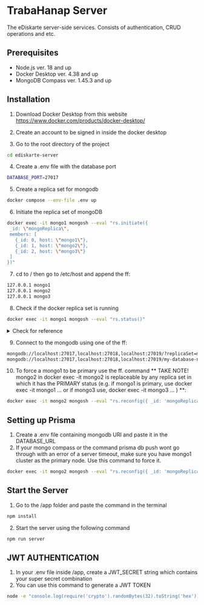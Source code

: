 # TrabaHanap Server

The eDiskarte server-side services. Consists of authentication, CRUD operations and etc.

## Prerequisites
- Node.js ver. 18 and up
- Docker Desktop ver. 4.38 and up
- MongoDB Compass ver. 1.45.3 and up



## Installation

1. Download Docker Desktop from this website https://www.docker.com/products/docker-desktop/

2. Create an account to be signed in inside the docker desktop

3. Go to the root directory of the project

```bash
cd ediskarte-server
```
4. Create a .env file with the database port

```bash
DATABASE_PORT=27017
```

5. Create a replica set for mongodb

```bash
docker compose --env-file .env up
```

6. Initiate the replica set of mongoDB
```bash
docker exec -it mongo1 mongosh --eval "rs.initiate({
 _id: \"mongoReplica\",
 members: [
   {_id: 0, host: \"mongo1\"},
   {_id: 1, host: \"mongo2\"},
   {_id: 2, host: \"mongo3\"}
 ]
})"
```
7. cd to / then go to /etc/host and append the ff:
```bash
127.0.0.1 mongo1
127.0.0.1 mongo2
127.0.0.1 mongo3
```

8. Check if the docker replica set is running
```bash
docker exec -it mongo1 mongosh --eval "rs.status()"
```

<details markdown="1">
    <summary>Check for reference</summary>
    Current Mongosh Log ID:	6528adb69f801781a9bc0d09
    Connecting to:		mongodb://127.0.0.1:27017/?directConnection=true&serverSelectionTimeoutMS=2000&appName=mongosh+2.0.1
    Using MongoDB:		7.0.2
    Using Mongosh:		2.0.1

    For mongosh info see: https://docs.mongodb.com/mongodb-shell/

    ------
       The server generated these startup warnings when booting
       2023-10-13T02:35:49.994+00:00: Using the XFS filesystem is strongly recommended with the WiredTiger storage engine. See http://dochub.mongodb.org/core/prodnotes-filesystem
       2023-10-13T02:35:50.773+00:00: Access control is not enabled for the database. Read and write access to data and configuration is unrestricted
       2023-10-13T02:35:50.773+00:00: vm.max_map_count is too low
    ------

    {
      set: 'myReplicaSetName',
      date: ISODate("2023-10-13T02:38:46.688Z"),
      myState: 1,
      term: Long("1"),
      syncSourceHost: '',
      syncSourceId: -1,
      heartbeatIntervalMillis: Long("2000"),
      majorityVoteCount: 2,
      writeMajorityCount: 2,
      votingMembersCount: 3,
      writableVotingMembersCount: 3,
      optimes: {
        lastCommittedOpTime: { ts: Timestamp({ t: 1697164720, i: 1 }), t: Long("1") },
        lastCommittedWallTime: ISODate("2023-10-13T02:38:40.541Z"),
        readConcernMajorityOpTime: { ts: Timestamp({ t: 1697164720, i: 1 }), t: Long("1") },
        appliedOpTime: { ts: Timestamp({ t: 1697164720, i: 1 }), t: Long("1") },
        durableOpTime: { ts: Timestamp({ t: 1697164720, i: 1 }), t: Long("1") },
        lastAppliedWallTime: ISODate("2023-10-13T02:38:40.541Z"),
        lastDurableWallTime: ISODate("2023-10-13T02:38:40.541Z")
      },
      lastStableRecoveryTimestamp: Timestamp({ t: 1697164690, i: 1 }),
      electionCandidateMetrics: {
        lastElectionReason: 'electionTimeout',
        lastElectionDate: ISODate("2023-10-13T02:36:30.454Z"),
        electionTerm: Long("1"),
        lastCommittedOpTimeAtElection: { ts: Timestamp({ t: 1697164580, i: 1 }), t: Long("-1") },
        lastSeenOpTimeAtElection: { ts: Timestamp({ t: 1697164580, i: 1 }), t: Long("-1") },
        numVotesNeeded: 2,
        priorityAtElection: 1,
        electionTimeoutMillis: Long("10000"),
        numCatchUpOps: Long("0"),
        newTermStartDate: ISODate("2023-10-13T02:36:30.508Z"),
        wMajorityWriteAvailabilityDate: ISODate("2023-10-13T02:36:31.065Z")
      },
      members: [
        {
          _id: 0,
          name: 'mongo1:27017',
          health: 1,
          state: 1,
          stateStr: 'PRIMARY',
          uptime: 177,
          optime: { ts: Timestamp({ t: 1697164720, i: 1 }), t: Long("1") },
          optimeDate: ISODate("2023-10-13T02:38:40.000Z"),
          lastAppliedWallTime: ISODate("2023-10-13T02:38:40.541Z"),
          lastDurableWallTime: ISODate("2023-10-13T02:38:40.541Z"),
          syncSourceHost: '',
          syncSourceId: -1,
          infoMessage: '',
          electionTime: Timestamp({ t: 1697164590, i: 1 }),
          electionDate: ISODate("2023-10-13T02:36:30.000Z"),
          configVersion: 1,
          configTerm: 1,
          self: true,
          lastHeartbeatMessage: ''
        },
        {
          _id: 1,
          name: 'mongo2:27017',
          health: 1,
          state: 2,
          stateStr: 'SECONDARY',
          uptime: 146,
          optime: { ts: Timestamp({ t: 1697164720, i: 1 }), t: Long("1") },
          optimeDurable: { ts: Timestamp({ t: 1697164720, i: 1 }), t: Long("1") },
          optimeDate: ISODate("2023-10-13T02:38:40.000Z"),
          optimeDurableDate: ISODate("2023-10-13T02:38:40.000Z"),
          lastAppliedWallTime: ISODate("2023-10-13T02:38:40.541Z"),
          lastDurableWallTime: ISODate("2023-10-13T02:38:40.541Z"),
          lastHeartbeat: ISODate("2023-10-13T02:38:46.609Z"),
          lastHeartbeatRecv: ISODate("2023-10-13T02:38:45.564Z"),
          pingMs: Long("0"),
          lastHeartbeatMessage: '',
          syncSourceHost: 'mongo1:27017',
          syncSourceId: 0,
          infoMessage: '',
          configVersion: 1,
          configTerm: 1
        },
        {
          _id: 2,
          name: 'mongo3:27017',
          health: 1,
          state: 2,
          stateStr: 'SECONDARY',
          uptime: 146,
          optime: { ts: Timestamp({ t: 1697164720, i: 1 }), t: Long("1") },
          optimeDurable: { ts: Timestamp({ t: 1697164720, i: 1 }), t: Long("1") },
          optimeDate: ISODate("2023-10-13T02:38:40.000Z"),
          optimeDurableDate: ISODate("2023-10-13T02:38:40.000Z"),
          lastAppliedWallTime: ISODate("2023-10-13T02:38:40.541Z"),
          lastDurableWallTime: ISODate("2023-10-13T02:38:40.541Z"),
          lastHeartbeat: ISODate("2023-10-13T02:38:46.595Z"),
          lastHeartbeatRecv: ISODate("2023-10-13T02:38:45.568Z"),
          pingMs: Long("0"),
          lastHeartbeatMessage: '',
          syncSourceHost: 'mongo1:27017',
          syncSourceId: 0,
          infoMessage: '',
          configVersion: 1,
          configTerm: 1
        }
      ],
      ok: 1,
      '$clusterTime': {
        clusterTime: Timestamp({ t: 1697164720, i: 1 }),
        signature: {
          hash: Binary.createFromBase64("AAAAAAAAAAAAAAAAAAAAAAAAAAA=", 0),
          keyId: Long("0")
        }
      },
      operationTime: Timestamp({ t: 1697164720, i: 1 })
    }
</details>

9. Connect to the mongodb using one of the ff:
```sh
mongodb://localhost:27017,localhost:27018,localhost:27019/?replicaSet=mongoReplica
mongodb://localhost:27017,localhost:27018,localhost:27019/my-database-name?replicaSet=mongoReplica
```
10. To force a mongo1 to be primary use the ff. command ** TAKE NOTE! mongo2 in docker exec -it mongo2 is replaceable by any replica set in which it has the PRIMARY status (e.g. if mongo1 is primary, use docker exec -it mongo1 ... or if mongo3 use, docker exec -it mongo3 ... ) **:
```sh
docker exec -it mongo2 mongosh --eval "rs.reconfig({ _id: 'mongoReplica', members: [{ _id: 0, host: 'mongo1:27017', priority: 2 }, { _id: 1, host: 'mongo2:27017', priority: 1 }, { _id: 2, host: 'mongo3:27017', priority: 1 }] })"

```

## Setting up Prisma
 1. Create a .env file containing mongodb URI and paste it in the DATABASE_URL
 2. If your mongo compass or the command prisma db push wont go through with an error of a server timeout,
    make sure you have mongo1 cluster as the primary node. Use this command to force it.
```sh
docker exec -it mongo2 mongosh --eval "rs.reconfig({ _id: 'mongoReplica', members: [{ _id: 0, host: 'mongo1:27017', priority: 2 }, { _id: 1, host: 'mongo2:27017', priority: 1 }, { _id: 2, host: 'mongo3:27017', priority: 1 }] })"
```


## Start the Server
1. Go to the /app folder and paste the command in the terminal

```bash
npm install
```

2. Start the server using the following command

```bash
npm run server
```
## JWT AUTHENTICATION
1. In your .env file inside /app, create a JWT_SECRET string which contains your super secret combination
2. You can use this command to generate a JWT TOKEN
```bash
node -e "console.log(require('crypto').randomBytes(32).toString('hex'));"
```
